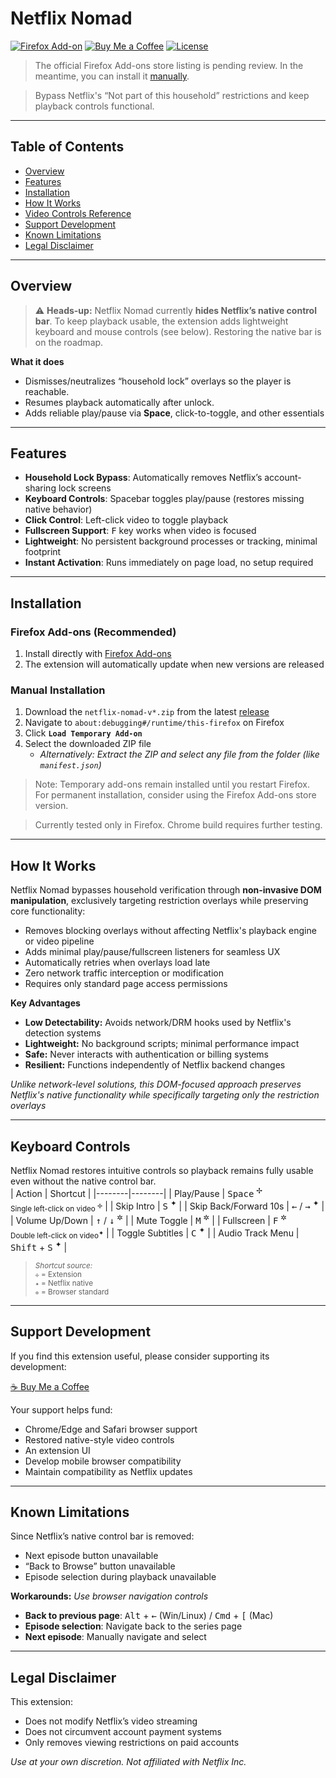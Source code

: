 # Netflix Nomad

[![Firefox Add-on](https://img.shields.io/amo/v/netflix-nomad?label=Firefox)](https://addons.mozilla.org/firefox/addon/netflix-nomad/)
[![Buy Me a Coffee](https://img.shields.io/badge/Buy%20Me%20a%20Coffee-ff813f?logo=buy-me-a-coffee&logoColor=white)](https://www.buymeacoffee.com/isabelle.ag)
[![License](https://img.shields.io/badge/License-MIT-green.svg)](https://opensource.org/licenses/MIT)

>The official Firefox Add-ons store listing is pending review. In the meantime, you can install it [manually](#manual-installation).

> Bypass Netflix's “Not part of this household” restrictions and keep playback controls functional.

---

## Table of Contents
- [Overview](#overview)
- [Features](#features)
- [Installation](#installation)
- [How It Works](#how-it-works)
- [Video Controls Reference](#keyboard-controls)
- [Support Development](#support-development)
- [Known Limitations](#known-limitations)
- [Legal Disclaimer](#legal-disclaimer)

---

## Overview

> ⚠️ **Heads-up:** Netflix Nomad currently **hides Netflix’s native control bar**. To keep playback usable, the extension adds lightweight keyboard and mouse controls (see below). Restoring the native bar is on the roadmap.

**What it does**
- Dismisses/neutralizes “household lock” overlays so the player is reachable.
- Resumes playback automatically after unlock.
- Adds reliable play/pause via **Space**, click-to-toggle, and other essentials

---

## Features
- **Household Lock Bypass**: Automatically removes Netflix’s account-sharing lock screens
- **Keyboard Controls**: Spacebar toggles play/pause (restores missing native behavior)
- **Click Control**: Left-click video to toggle playback
- **Fullscreen Support**: <kbd>F</kbd> key works when video is focused
- **Lightweight**: No persistent background processes or tracking, minimal footprint
- **Instant Activation**: Runs immediately on page load, no setup required

---

## Installation

### Firefox Add-ons (Recommended)
1. Install directly with [Firefox Add-ons](https://addons.mozilla.org/firefox/addon/netflix-nomad/)
2. The extension will automatically update when new versions are released

### Manual Installation
1. Download the `netflix-nomad-v*.zip` from the latest [release](https://github.com/isabelle-ag/Netflix-Nomad/releases/latest)
2. Navigate to `about:debugging#/runtime/this-firefox` on Firefox
3. Click **`Load Temporary Add-on`**  
4. Select the downloaded ZIP file
   - *Alternatively: Extract the ZIP and select any file from the folder (like `manifest.json`)*

> Note: Temporary add-ons remain installed until you restart Firefox. For permanent installation, consider using the Firefox Add-ons store version.

> Currently tested only in Firefox. Chrome build requires further testing.

---

## How It Works
Netflix Nomad bypasses household verification through **non-invasive DOM manipulation**, exclusively targeting restriction overlays while preserving core functionality:
- Removes blocking overlays without affecting Netflix's playback engine or video pipeline
- Adds minimal play/pause/fullscreen listeners for seamless UX
- Automatically retries when overlays load late
- Zero network traffic interception or modification
- Requires only standard page access permissions

**Key Advantages**
- **Low Detectability:** Avoids network/DRM hooks used by Netflix's detection systems
- **Lightweight:** No background scripts; minimal performance impact
- **Safe:** Never interacts with authentication or billing systems
- **Resilient:** Functions independently of Netflix backend changes

*Unlike network-level solutions, this DOM-focused approach preserves Netflix's native functionality while specifically targeting only the restriction overlays*

---

## Keyboard Controls
Netflix Nomad restores intuitive controls so playback remains fully usable even without the native control bar.  
| Action | Shortcut |
|--------|--------|
| Play/Pause | <kbd>Space</kbd> <sup>✢</sup> <br> <sub>Single left-click on video <sup>✢</sup></sub> |
| Skip Intro | <kbd>S</kbd> <sup>✦</sup> |
| Skip Back/Forward 10s | <kbd>←</kbd> / <kbd>→</kbd> <sup>✦</sup> |
| Volume Up/Down | <kbd>↑</kbd> / <kbd>↓</kbd> <sup>✲</sup> |
| Mute Toggle | <kbd>M</kbd> <sup>✲</sup> |
| Fullscreen | <kbd>F</kbd> <sup>✲</sup> <br> <sub>Double left-click on video<sup>✦</sup></sub> |
| Toggle Subtitles | <kbd>C</kbd> <sup>✦</sup> |
| Audio Track Menu | <kbd>Shift</kbd> + <kbd>S</kbd> <sup>✦</sup> |

> <sup>*Shortcut source:*<br>
> `✢` = Extension<br>
> `✦` = Netflix native<br>
> `✲` = Browser standard</sup>

---

## Support Development
If you find this extension useful, please consider supporting its development:  

[☕ Buy Me a Coffee](https://www.buymeacoffee.com/isabelle.ag)  

Your support helps fund:  
- Chrome/Edge and Safari browser support  
- Restored native-style video controls
- An extension UI  
- Develop mobile browser compatibility  
- Maintain compatibility as Netflix updates

---

## Known Limitations
Since Netflix’s native control bar is removed:  
- Next episode button unavailable
- “Back to Browse” button unavailable
- Episode selection during playback unavailable

**Workarounds:** *Use browser navigation controls* 
- **Back to previous page**: <kbd>Alt</kbd> + <kbd>←</kbd> (Win/Linux) / <kbd>Cmd</kbd> + <kbd>[</kbd> (Mac)  
- **Episode selection**: Navigate back to the series page
- **Next episode**: Manually navigate and select

---

## Legal Disclaimer
This extension:  
- Does not modify Netflix’s video streaming 
- Does not circumvent account payment systems
- Only removes viewing restrictions on paid accounts

*Use at your own discretion. Not affiliated with Netflix Inc.*  
